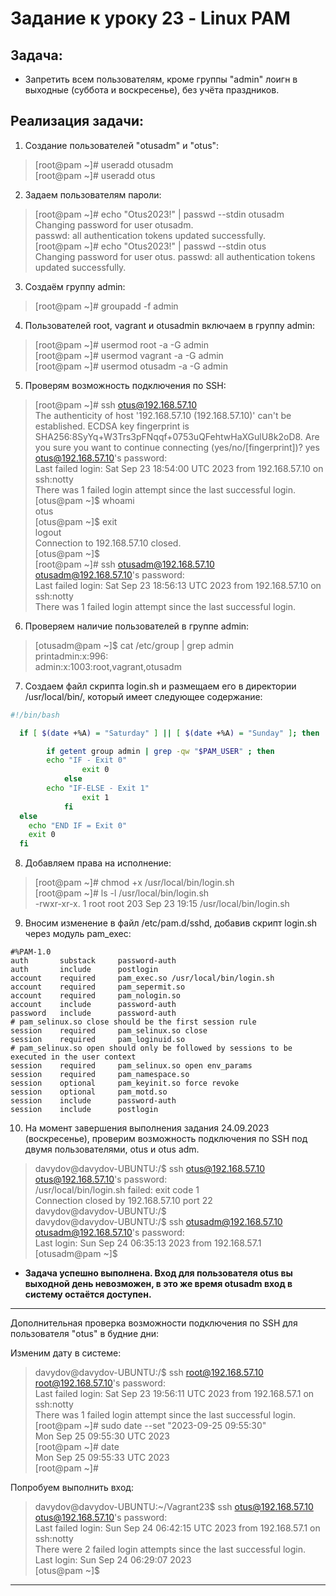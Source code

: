 # Задание к уроку 23 - Linux PAM

## Задача:
- Запретить всем пользователям, кроме группы "admin" лоигн в выходные (суббота и воскресенье), без учёта праздников.

## Реализация задачи:
1. Создание пользователей "otusadm" и "otus":
> [root@pam ~]# useradd otusadm  
> [root@pam ~]# useradd otus

2. Задаем пользователям пароли:
> [root@pam ~]# echo "Otus2023!" | passwd --stdin otusadm  
Changing password for user otusadm.  
passwd: all authentication tokens updated successfully.  
[root@pam ~]# echo "Otus2023!" | passwd --stdin otus  
Changing password for user otus.
passwd: all authentication tokens updated successfully.

3. Создаём группу admin:
> [root@pam ~]# groupadd -f admin

4. Пользователей root, vagrant и otusadmin включаем в группу admin:
> [root@pam ~]# usermod root -a -G admin  
[root@pam ~]# usermod vagrant -a -G admin  
[root@pam ~]# usermod otusadm -a -G admin

5. Проверям возможность подключения по SSH:
>[root@pam ~]# ssh otus@192.168.57.10  
The authenticity of host '192.168.57.10 (192.168.57.10)' can't be established.
ECDSA key fingerprint is SHA256:8SyYq+W3Trs3pFNqqf+0753uQFehtwHaXGulU8k2oD8.
Are you sure you want to continue connecting (yes/no/[fingerprint])? yes  
otus@192.168.57.10's password:   
Last failed login: Sat Sep 23 18:54:00 UTC 2023 from 192.168.57.10 on ssh:notty  
There was 1 failed login attempt since the last successful login.  
[otus@pam ~]$ whoami  
otus  
[otus@pam ~]$ exit  
logout  
Connection to 192.168.57.10 closed.   
[otus@pam ~]$    
[root@pam ~]# ssh otusadm@192.168.57.10  
otusadm@192.168.57.10's password:   
Last failed login: Sat Sep 23 18:56:13 UTC 2023 from 192.168.57.10 on ssh:notty  
There was 1 failed login attempt since the last successful login.

6. Проверяем наличие пользователей в группе admin:
> [otusadm@pam ~]$ cat /etc/group | grep admin  
printadmin\:x:996:  
admin\:x:1003:root,vagrant,otusadm

7. Создаем файл скрипта login.sh и размещаем его в директории /usr/local/bin/, который имеет следующее содержание:
```bash
#!/bin/bash 

  if [ $(date +%A) = "Saturday" ] || [ $(date +%A) = "Sunday" ]; then

        if getent group admin | grep -qw "$PAM_USER" ; then
		echo "IF - Exit 0"
                exit 0
            else
		echo "IF-ELSE - Exit 1"
                exit 1
            fi
  else
    echo "END IF = Exit 0"
    exit 0
  fi
``````

8. Добавляем права на исполнение:
> [root@pam ~]# chmod +x /usr/local/bin/login.sh  
[root@pam ~]# ls -l /usr/local/bin/login.sh  
-rwxr-xr-x. 1 root root 203 Sep 23 19:15 /usr/local/bin/login.sh

9. Вносим изменение в файл /etc/pam.d/sshd, добавив скрипт login.sh через модуль pam_exec:
```
#%PAM-1.0
auth       substack     password-auth
auth       include      postlogin
account    required     pam_exec.so /usr/local/bin/login.sh
account    required     pam_sepermit.so
account    required     pam_nologin.so
account    include      password-auth
password   include      password-auth
# pam_selinux.so close should be the first session rule
session    required     pam_selinux.so close
session    required     pam_loginuid.so
# pam_selinux.so open should only be followed by sessions to be executed in the user context
session    required     pam_selinux.so open env_params
session    required     pam_namespace.so
session    optional     pam_keyinit.so force revoke
session    optional     pam_motd.so
session    include      password-auth
session    include      postlogin
```

10. На момент завершения выполнения задания 24.09.2023 (воскресенье), проверим возможность подключения по SSH под двумя пользователями, otus и otus adm.

> davydov@davydov-UBUNTU:\/\$ ssh otus@192.168.57.10  
> otus@192.168.57.10's password:  
> /usr/local/bin/login.sh failed: exit code 1  
> Connection closed by 192.168.57.10 port 22  
> davydov@davydov-UBUNTU:\/\$  
> davydov@davydov-UBUNTU:\/\$ ssh otusadm@192.168.57.10  
> otusadm@192.168.57.10's password:  
> Last login: Sun Sep 24 06:35:13 2023 from 192.168.57.1
> [otusadm@pam ~]$  

- **Задача успешно выполнена. Вход для пользователя otus вы выходной день невозможен, в это же время otusadm вход в систему остаётся доступен.**

---
Дополнительная проверка возможности подключения по SSH для пользователя "otus" в будние дни:

Изменим дату в системе:
> davydov@davydov-UBUNTU:\/\$ ssh root@192.168.57.10  
root@192.168.57.10's password:  
Last failed login: Sat Sep 23 19:56:11 UTC 2023 from 192.168.57.1 on ssh:notty  
There was 1 failed login attempt since the last successful login.  
[root@pam ~]# sudo date --set "2023-09-25 09:55:30"  
Mon Sep 25 09:55:30 UTC 2023  
[root@pam ~]# date  
Mon Sep 25 09:55:33 UTC 2023  
[root@pam ~]#  

Попробуем выполнить вход:
> davydov@davydov-UBUNTU:\~\/Vagrant23\$ ssh otus@192.168.57.10  
otus@192.168.57.10's password:  
Last failed login: Sun Sep 24 06:42:15 UTC 2023 from 192.168.57.1 on ssh:notty  
There were 2 failed login attempts since the last successful login.  
Last login: Sun Sep 24 06:29:07 2023  
[otus@pam ~]$  
___
